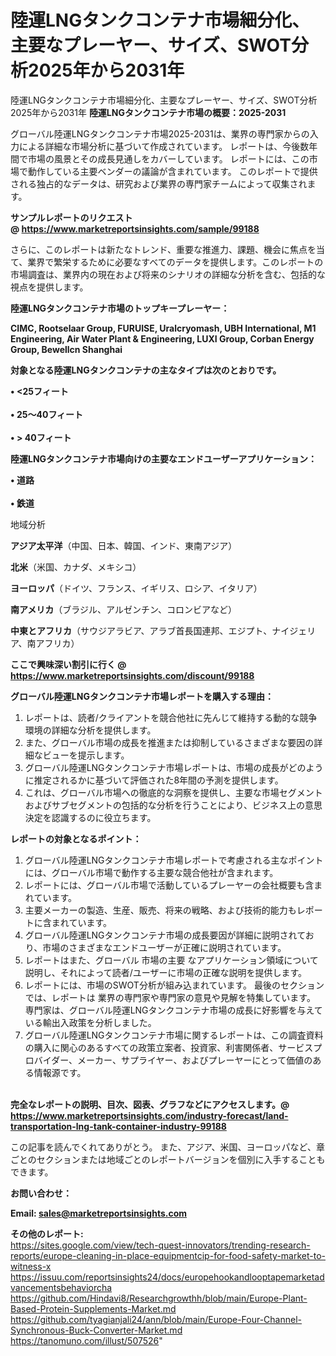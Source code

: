 # 陸運LNGタンクコンテナ市場細分化、主要なプレーヤー、サイズ、SWOT分析2025年から2031年
 陸運LNGタンクコンテナ市場細分化、主要なプレーヤー、サイズ、SWOT分析2025年から2031年
<strong><b>陸運LNGタンクコンテナ市場の概要：2025-2031</b></strong>

グローバル陸運LNGタンクコンテナ市場2025-2031は、業界の専門家からの入力による詳細な市場分析に基づいて作成されています。 レポートは、今後数年間で市場の風景とその成長見通しをカバーしています。 レポートには、この市場で動作している主要ベンダーの議論が含まれています。 このレポートで提供される独占的なデータは、研究および業界の専門家チームによって収集されます。

<strong>サンプルレポートのリクエスト @ <a href=https://www.marketreportsinsights.com/sample/99188>https://www.marketreportsinsights.com/sample/99188</a></strong>

さらに、このレポートは新たなトレンド、重要な推進力、課題、機会に焦点を当て、業界で繁栄するために必要なすべてのデータを提供します。このレポートの市場調査は、業界内の現在および将来のシナリオの詳細な分析を含む、包括的な視点を提供します。

<strong>陸運LNGタンクコンテナ市場のトップキープレーヤー：</strong>

<strong>CIMC, Rootselaar Group, FURUISE, Uralcryomash, UBH International, M1 Engineering, Air Water Plant & Engineering, LUXI Group, Corban Energy Group, Bewellcn Shanghai</strong>

<strong><b>対象となる陸運LNGタンクコンテナの主なタイプは次のとおりです。</b></strong>

<strong>• <25フィート<br><br>•  25〜40フィート<br><br>•  > 40フィート</strong>

<strong><b>陸運LNGタンクコンテナ市場向けの主要なエンドユーザーアプリケーション：</b></strong>

<strong>• 道路<br><br>• 鉄道</strong>

 地域分析

<strong><b>アジア太平洋</b></strong>（中国、日本、韓国、インド、東南アジア）

<strong><b>北米</b></strong>（米国、カナダ、メキシコ）

<strong><b>ヨーロッパ</b></strong>（ドイツ、フランス、イギリス、ロシア、イタリア）

<strong><b>南アメリカ</b></strong>（ブラジル、アルゼンチン、コロンビアなど）

<strong><b>中東とアフリカ</b></strong>（サウジアラビア、アラブ首長国連邦、エジプト、ナイジェリア、南アフリカ）

<strong>ここで興味深い割引に行く @ <a href=https://www.marketreportsinsights.com/discount/99188>https://www.marketreportsinsights.com/discount/99188</a></strong>

<strong><b>グローバル陸運LNGタンクコンテナ市場レポートを購入する理由：</b></strong>
<ol>
  <li>レポートは、読者/クライアントを競合他社に先んじて維持する動的な競争環境の詳細な分析を提供します。</li>
  <li>また、グローバル市場の成長を推進または抑制しているさまざまな要因の詳細なビューを提示します。</li>
  <li>グローバル陸運LNGタンクコンテナ市場レポートは、市場の成長がどのように推定されるかに基づいて評価された8年間の予測を提供します。</li>
  <li>これは、グローバル市場への徹底的な洞察を提供し、主要な市場セグメントおよびサブセグメントの包括的な分析を行うことにより、ビジネス上の意思決定を認識するのに役立ちます。</li>
</ol>
<strong><b>レポートの対象となるポイント：</b></strong>
<ol>
  <li>グローバル陸運LNGタンクコンテナ市場レポートで考慮される主なポイントには、グローバル市場で動作する主要な競合他社が含まれます。</li>
  <li>レポートには、グローバル市場で活動しているプレーヤーの会社概要も含まれています。</li>
  <li>主要メーカーの製造、生産、販売、将来の戦略、および技術的能力もレポートに含まれています。</li>
  <li>グローバル陸運LNGタンクコンテナ市場の成長要因が詳細に説明されており、市場のさまざまなエンドユーザーが正確に説明されています。</li>
  <li>レポートはまた、グローバル 市場の主要 なアプリケーション領域について説明し、それによって読者/ユーザーに市場の正確な説明を提供します。</li>
  <li>レポートには、市場のSWOT分析が組み込まれています。 最後のセクションでは、レポートは 業界の専門家や専門家の意見や見解を特集しています。 専門家は、グローバル陸運LNGタンクコンテナ市場の成長に好影響を与えている輸出入政策を分析しました。</li>
  <li>グローバル陸運LNGタンクコンテナ市場に関するレポートは、この調査資料の購入に関心のあるすべての政策立案者、投資家、利害関係者、サービスプロバイダー、メーカー、サプライヤー、およびプレーヤーにとって価値のある情報源です。</li>
</ol><br>
<strong>完全なレポートの説明、目次、図表、グラフなどにアクセスします。@ <a href=https://www.marketreportsinsights.com/industry-forecast/land-transportation-lng-tank-container-industry-99188>https://www.marketreportsinsights.com/industry-forecast/land-transportation-lng-tank-container-industry-99188</a></strong>

この記事を読んでくれてありがとう。 また、アジア、米国、ヨーロッパなど、章ごとのセクションまたは地域ごとのレポートバージョンを個別に入手することもできます。

<strong><b>お問い合わせ：</b></strong>

<strong>Email: </strong><a href=mailto:sales@marketreportsinsights.com><strong>sales@marketreportsinsights.com</strong></a>

<strong>その他のレポート:</strong>
<br>
<a href=https://sites.google.com/view/tech-quest-innovators/trending-research-reports/europe-cleaning-in-place-equipmentcip-for-food-safety-market-to-witness-x>https://sites.google.com/view/tech-quest-innovators/trending-research-reports/europe-cleaning-in-place-equipmentcip-for-food-safety-market-to-witness-x</a>
<br>
<a href=https://issuu.com/reportsinsights24/docs/europehookandlooptapemarketadvancementsbehaviorcha>https://issuu.com/reportsinsights24/docs/europehookandlooptapemarketadvancementsbehaviorcha</a>
<br>
<a href=https://github.com/Hindavi8/Researchgrowthh/blob/main/Europe-Plant-Based-Protein-Supplements-Market.md>https://github.com/Hindavi8/Researchgrowthh/blob/main/Europe-Plant-Based-Protein-Supplements-Market.md</a>
<br>
<a href=https://github.com/tyagianjali24/ann/blob/main/Europe-Four-Channel-Synchronous-Buck-Converter-Market.md>https://github.com/tyagianjali24/ann/blob/main/Europe-Four-Channel-Synchronous-Buck-Converter-Market.md</a>
<br>
<a href=https://tanomuno.com/illust/507526>https://tanomuno.com/illust/507526</a>"
